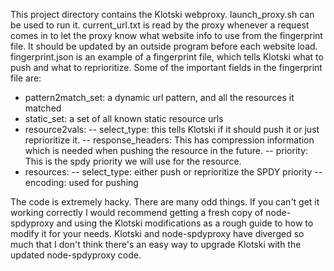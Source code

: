 This project directory contains the Klotski webproxy. launch_proxy.sh can be used to run it. current_url.txt is read by the proxy whenever a request comes in to let the proxy know what website info to use from the fingerprint file. It should be updated by an outside program before each website load. fingerprint.json is an example of a fingerprint file, which tells Klotski what to push and what to reprioritize. Some of the important fields in the fingerprint file are:

- pattern2match_set: a dynamic url pattern, and all the resources it matched
- static_set: a set of all known static resource urls
- resource2vals:
-- select_type: this tells Klotski if it should push it or just reprioritize it.
-- response_headers: This has compression information which is needed when pushing the resource in the future.
-- priority: This is the spdy priority we will use for the resource.
- resources:
-- select_type: either push or reprioritize the SPDY priority
-- encoding: used for pushing

The code is extremely hacky. There are many odd things. If you can't get it working correctly I would recommend getting a fresh copy of node-spdyproxy and using the Klotski modifications as a rough guide to how to modify it for your needs. Klotski and node-spdyproxy have diverged so much that I don't think there's an easy way to upgrade Klotski with the updated node-spdyproxy code. 
